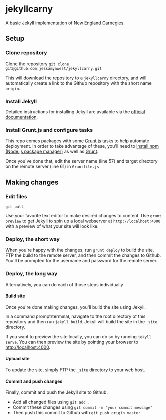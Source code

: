 # jekyllcarny

A basic [Jekyll](http://jekyllrb.com/) implementation of [New England Carnegies](http://necarnegies.com/).

## Setup

### Clone repository

Clone the repository `git clone git@github.com:jessamynwest/jekyllcarny.git`

This will download the repository to a `jekyllcarny` directory, and will automatically create a link to the Github repository with the short name `origin`.

### Install Jekyll

Detailed instructions for installing Jekyll are available via the [official documentation](https://jekyllrb.com/docs/installation/).

### Install Grunt.js and configure tasks

This repo comes packages with some [Grunt.js](http://gruntjs.com/) tasks to help automate deployment. In order to take advantage of these, you'll need to [install npm (Node.js package manager)](https://docs.npmjs.com/getting-started/installing-node) as well as [Grunt](http://gruntjs.com/getting-started).

Once you've done that, edit the server name (line 57) and target directory on the remote server (line 61) in `Gruntfile.js`

## Making changes

### Edit files

`git pull`

Use your favorite text editor to make desired changes to content. Use `grunt preview` to get Jekyll to spin up a local webserver at `http://localhost:4000` with a preview of what your site will look like.

### Deploy, the short way

When you're happy with the changes, run `grunt deploy` to build the site, FTP the build to the remote server, and then commit the changes to Github. You'll be prompted for the username and password for the remote server.

### Deploy, the long way

Alternatively, you can do each of those steps individually

#### Build site

Once you're done making changes, you'll build the site using Jekyll.

In a command prompt/terminal, navigate to the root directory of this repository and then run `jekyll build`. Jekyll will build the site in the `_site` directory.

If you want to preview the site locally, you can do so by running `jekyll serve`. You can then preview the site by pointing your browser to [http://localhost:4000](http://localhost:4000).

#### Upload site

To update the site, simply FTP the `_site` directory to your web host.

#### Commit and push changes

Finally, commit and push the Jekyll site to Github.

*   Add all changed files using `git add .`
*   Commit these changes using `git commit -m "your commit message"`
*   Then push this commit to Github with `git push origin master`

